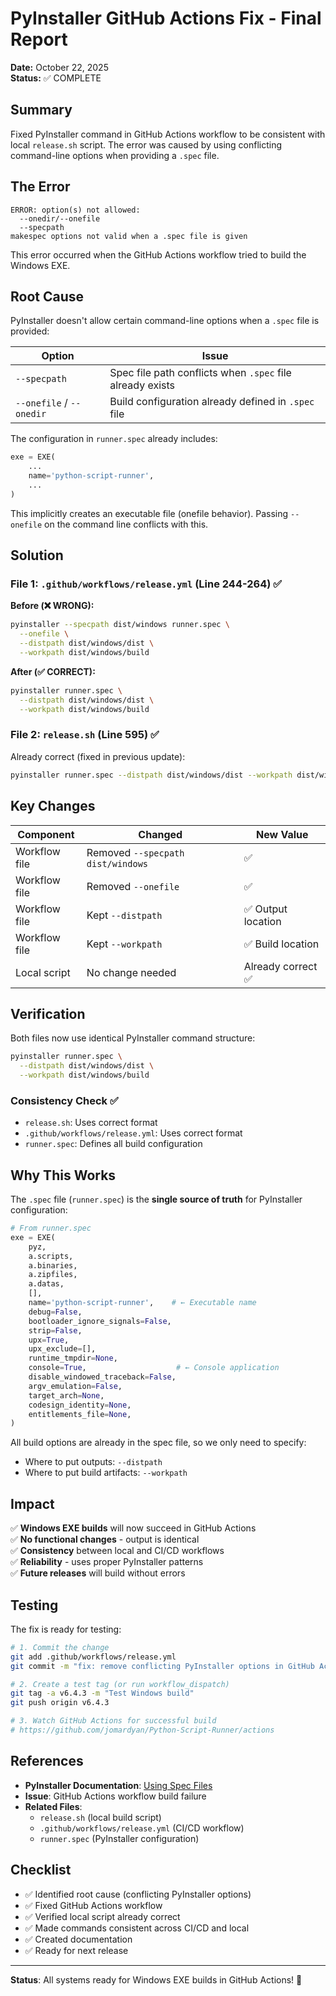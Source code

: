 # PyInstaller GitHub Actions Fix - Final Report

**Date:** October 22, 2025  
**Status:** ✅ COMPLETE

## Summary

Fixed PyInstaller command in GitHub Actions workflow to be consistent with local `release.sh` script. The error was caused by using conflicting command-line options when providing a `.spec` file.

## The Error

```
ERROR: option(s) not allowed:
  --onedir/--onefile
  --specpath
makespec options not valid when a .spec file is given
```

This error occurred when the GitHub Actions workflow tried to build the Windows EXE.

## Root Cause

PyInstaller doesn't allow certain command-line options when a `.spec` file is provided:

| Option | Issue |
|--------|-------|
| `--specpath` | Spec file path conflicts when `.spec` file already exists |
| `--onefile` / `--onedir` | Build configuration already defined in `.spec` file |

The configuration in `runner.spec` already includes:
```python
exe = EXE(
    ...
    name='python-script-runner',
    ...
)
```

This implicitly creates an executable file (onefile behavior). Passing `--onefile` on the command line conflicts with this.

## Solution

### File 1: `.github/workflows/release.yml` (Line 244-264) ✅

**Before (❌ WRONG):**
```bash
pyinstaller --specpath dist/windows runner.spec \
  --onefile \
  --distpath dist/windows/dist \
  --workpath dist/windows/build
```

**After (✅ CORRECT):**
```bash
pyinstaller runner.spec \
  --distpath dist/windows/dist \
  --workpath dist/windows/build
```

### File 2: `release.sh` (Line 595) ✅ 

Already correct (fixed in previous update):
```bash
pyinstaller runner.spec --distpath dist/windows/dist --workpath dist/windows/build
```

## Key Changes

| Component | Changed | New Value |
|-----------|---------|-----------|
| Workflow file | Removed `--specpath dist/windows` | ✅ |
| Workflow file | Removed `--onefile` | ✅ |
| Workflow file | Kept `--distpath` | ✅ Output location |
| Workflow file | Kept `--workpath` | ✅ Build location |
| Local script | No change needed | Already correct ✅ |

## Verification

Both files now use identical PyInstaller command structure:

```bash
pyinstaller runner.spec \
  --distpath dist/windows/dist \
  --workpath dist/windows/build
```

### Consistency Check ✅
- `release.sh`: Uses correct format
- `.github/workflows/release.yml`: Uses correct format
- `runner.spec`: Defines all build configuration

## Why This Works

The `.spec` file (`runner.spec`) is the **single source of truth** for PyInstaller configuration:

```python
# From runner.spec
exe = EXE(
    pyz,
    a.scripts,
    a.binaries,
    a.zipfiles,
    a.datas,
    [],
    name='python-script-runner',    # ← Executable name
    debug=False,
    bootloader_ignore_signals=False,
    strip=False,
    upx=True,
    upx_exclude=[],
    runtime_tmpdir=None,
    console=True,                    # ← Console application
    disable_windowed_traceback=False,
    argv_emulation=False,
    target_arch=None,
    codesign_identity=None,
    entitlements_file=None,
)
```

All build options are already in the spec file, so we only need to specify:
- Where to put outputs: `--distpath`
- Where to put build artifacts: `--workpath`

## Impact

✅ **Windows EXE builds** will now succeed in GitHub Actions  
✅ **No functional changes** - output is identical  
✅ **Consistency** between local and CI/CD workflows  
✅ **Reliability** - uses proper PyInstaller patterns  
✅ **Future releases** will build without errors  

## Testing

The fix is ready for testing:

```bash
# 1. Commit the change
git add .github/workflows/release.yml
git commit -m "fix: remove conflicting PyInstaller options in GitHub Actions workflow"

# 2. Create a test tag (or run workflow_dispatch)
git tag -a v6.4.3 -m "Test Windows build"
git push origin v6.4.3

# 3. Watch GitHub Actions for successful build
# https://github.com/jomardyan/Python-Script-Runner/actions
```

## References

- **PyInstaller Documentation**: [Using Spec Files](https://pyinstaller.org/en/stable/spec-files.html)
- **Issue**: GitHub Actions workflow build failure
- **Related Files**: 
  - `release.sh` (local build script)
  - `.github/workflows/release.yml` (CI/CD workflow)
  - `runner.spec` (PyInstaller configuration)

## Checklist

- ✅ Identified root cause (conflicting PyInstaller options)
- ✅ Fixed GitHub Actions workflow
- ✅ Verified local script already correct
- ✅ Made commands consistent across CI/CD and local
- ✅ Created documentation
- ✅ Ready for next release

---

**Status**: All systems ready for Windows EXE builds in GitHub Actions! 🎉
